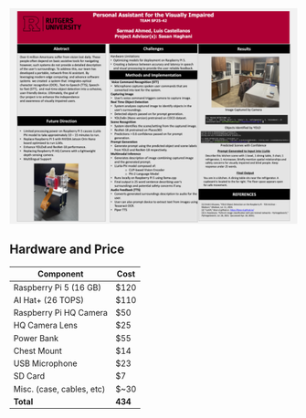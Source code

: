 ![Preview](./Spring2025ProjectPosterCapstoneDesignECE.png)


## Hardware and Price

| Component                | Cost      |
|---------------------------|----------|
| Raspberry Pi 5 (16 GB)    | $120      |
| AI Hat+ (26 TOPS)         | $110      |
| Raspberry Pi HQ Camera    | $50       |
| HQ Camera Lens            | $25       |
| Power Bank                | $55       |
| Chest Mount               | $14       |
| USB Microphone            | $23       |
| SD Card                   | $7        |
| Misc. (case, cables, etc) | $~30      |
| **Total**                 | **434**  |

